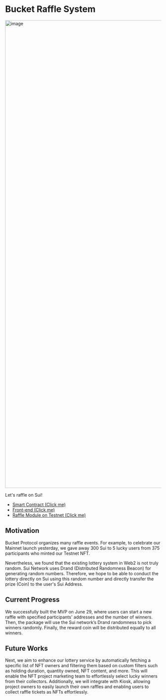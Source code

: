 # Bucket Raffle System

<img width="1505" alt="image" src="https://github.com/EasonC13/Sui-Raffle-frontend/assets/43432631/b5e26542-48e1-4121-98e6-4b46d8133110">

Let's raffle on Sui!

- [Smart Contract (Click me)](https://github.com/EasonC13?tab=repositories<br>)
- [Front-end (Click me)](https://github.com/EasonC13/Sui-Raffle-frontend<br>)
- [Raffle Module on Testnet (Click me)](https://suiexplorer.com/object/0x3a464a3cdafa0a23645d2082599a87780d47259719cba4e9a0fe83a0d552f05f?module=raffle&network=testnet)

## Motivation
Bucket Protocol organizes many raffle events. For example, to celebrate our Mainnet launch yesterday, we gave away 300 Sui to 5 lucky users from 375 participants who minted our Testnet NFT. 

Nevertheless, we found that the existing lottery system in Web2 is not truly random. Sui Network uses Drand (Distributed Randomness Beacon) for generating random numbers. Therefore, we hope to be able to conduct the lottery directly on Sui using this random number and directly transfer the prize (Coin) to the user's Sui Address.

## Current Progress
We successfully built the MVP on June 29, where users can start a new raffle with specified participants' addresses and the number of winners. Then, the package will use the Sui network’s Drand randomness to pick winners randomly. Finally, the reward coin will be distributed equally to all winners.

## Future Works
Next, we aim to enhance our lottery service by automatically fetching a specific list of NFT owners and filtering them based on custom filters such as holding duration, quantity owned, NFT content, and more. This will enable the NFT project marketing team to effortlessly select lucky winners from their collectors. Additionally, we will integrate with Kiosk, allowing project owners to easily launch their own raffles and enabling users to collect raffle tickets as NFTs effortlessly.
